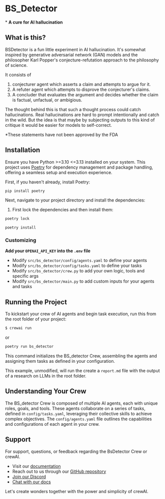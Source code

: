 # BS_Detector
\* **A cure for AI hallucination**

## What is this?
BSDetector is a fun little experiment in AI hallucination. It's somewhat inspired by generative adversarial network (GAN) models and the philosopher Karl Popper's conjecture-refutation approach to the philosophy of science. 

It consists of 

1. conjecturer agent which asserts a claim and attempts to argue for it.
2. A refuter agent which attempts to disprove the conjecturer's claims.
3. A concluder that evaluates the argument and decides whether the claim is factual, unfactual, or ambigious.

The thought behind this is that such a thought process could catch hallucinations. Real hallucinations are hard to prompt intentionally and catch in the wild. But the idea is that maybe by subjecting outputs to this kind of critique it would be easier for models to self-correct.


*These statements have not been approved by the FDA
## Installation

Ensure you have Python >=3.10 <=3.13 installed on your system. This project uses [Poetry](https://python-poetry.org/) for dependency management and package handling, offering a seamless setup and execution experience.

First, if you haven't already, install Poetry:

```bash
pip install poetry
```

Next, navigate to your project directory and install the dependencies:

1. First lock the dependencies and then install them:
```bash
poetry lock
```
```bash
poetry install
```
### Customizing

**Add your `OPENAI_API_KEY` into the `.env` file**

- Modify `src/bs_detector/config/agents.yaml` to define your agents
- Modify `src/bs_detector/config/tasks.yaml` to define your tasks
- Modify `src/bs_detector/crew.py` to add your own logic, tools and specific args
- Modify `src/bs_detector/main.py` to add custom inputs for your agents and tasks

## Running the Project

To kickstart your crew of AI agents and begin task execution, run this from the root folder of your project:

```bash
$ crewai run
```
or
```bash
poetry run bs_detector
```

This command initializes the BS_detector Crew, assembling the agents and assigning them tasks as defined in your configuration.

This example, unmodified, will run the create a `report.md` file with the output of a research on LLMs in the root folder.

## Understanding Your Crew

The BS_detector Crew is composed of multiple AI agents, each with unique roles, goals, and tools. These agents collaborate on a series of tasks, defined in `config/tasks.yaml`, leveraging their collective skills to achieve complex objectives. The `config/agents.yaml` file outlines the capabilities and configurations of each agent in your crew.

## Support

For support, questions, or feedback regarding the BsDetector Crew or crewAI.
- Visit our [documentation](https://docs.crewai.com)
- Reach out to us through our [GitHub repository](https://github.com/joaomdmoura/crewai)
- [Join our Discord](https://discord.com/invite/X4JWnZnxPb)
- [Chat with our docs](https://chatg.pt/DWjSBZn)

Let's create wonders together with the power and simplicity of crewAI.
